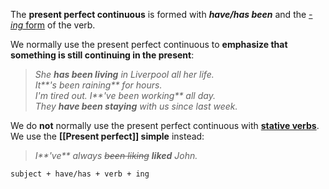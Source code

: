 The **present perfect continuous** is formed with **_have/has been_** and the [_-ing_ form](https://learnenglish.britishcouncil.org/node/1384) of the verb.

We normally use the present perfect continuous to **emphasize that something is still continuing in the present**:

> _She **has been living** in Liverpool all her life.  
> It**'s been raining** for hours.  
> I'm tired out. I**'ve been working** all day.  
> They **have been staying** with us since last week._

We do **not** normally use the present perfect continuous with **[stative verbs](action%20and%20stative%20verbs#stative%20verbs)**. We use the **[[Present perfect]] simple** instead:

> 	_I**'ve** always ~~been liking~~ **liked** John._


`subject + have/has + verb + ing`